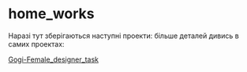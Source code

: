 # home_works

Наразі тут зберігаються наступні проекти: більше деталей дивись в самих проектах:

[Gogi-Female_designer_task](/Gogi-Female_designer_task/README.md)
